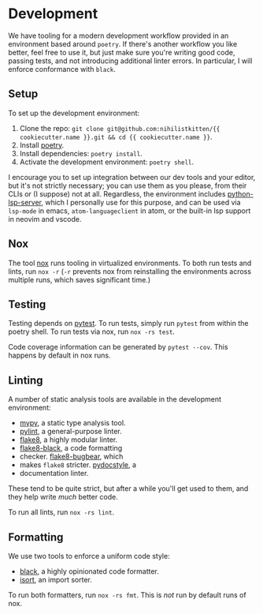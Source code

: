 # Development

We have tooling for a modern development workflow provided in an environment
based around `poetry`. If there's another workflow you like better, feel free to
use it, but just make sure you're writing good code, passing tests, and not
introducing additional linter errors. In particular, I will enforce conformance
with `black`.

## Setup

To set up the development environment:

1. Clone the repo: `git clone git@github.com:nihilistkitten/{{ cookiecutter.name }}.git && cd {{ cookiecutter.name }}`.
2. Install [poetry](https://python-poetry.org/docs/#installation).
3. Install dependencies: `poetry install`.
4. Activate the development environment: `poetry shell`.

I encourage you to set up integration between our dev tools and your editor, but
it's not strictly necessary; you can use them as you please, from their CLIs or
(I suppose) not at all. Regardless, the environment includes
[python-lsp-server](https://github.com/python-lsp/python-lsp-server), which I
personally use for this purpose, and can be used via `lsp-mode` in emacs,
`atom-languageclient` in atom, or the built-in lsp support in neovim and vscode.

## Nox

The tool [nox](https://nox.thea.codes/) runs tooling in virtualized
environments. To both run tests and lints, run `nox -r` (`-r` prevents nox from
reinstalling the environments across multiple runs, which saves significant
time.)

## Testing

Testing depends on [pytest](https://docs.pytest.org/). To run tests, simply run
`pytest` from within the poetry shell. To run tests via nox, run `nox -rs test`.

Code coverage information can be generated by `pytest --cov`. This happens by
default in nox runs.

## Linting

A number of static analysis tools are available in the development environment:

- [mypy](http://mypy-lang.org/), a static type analysis tool.
- [pylint](https://pylint.org/), a general-purpose linter.
- [flake8](https://flake8.pycqa.org/en/latest/), a highly modular linter.
- [flake8-black](https://github.com/peterjc/flake8-black), a code formatting
- checker. [flake8-bugbear](https://github.com/PyCQA/flake8-bugbear), which
- makes `flake8` stricter. [pydocstyle](http://www.pydocstyle.org/en/stable/), a
- documentation linter.

These tend to be quite strict, but after a while you'll get used to them, and
they help write _much_ better code.

To run all lints, run `nox -rs lint`.

## Formatting

We use two tools to enforce a uniform code style:

- [black](https://github.com/psf/black), a highly opinionated code formatter.
- [isort](https://github.com/PyCQA/isort), an import sorter.

To run both formatters, run `nox -rs fmt`. This is _not_ run by default runs of
nox.
